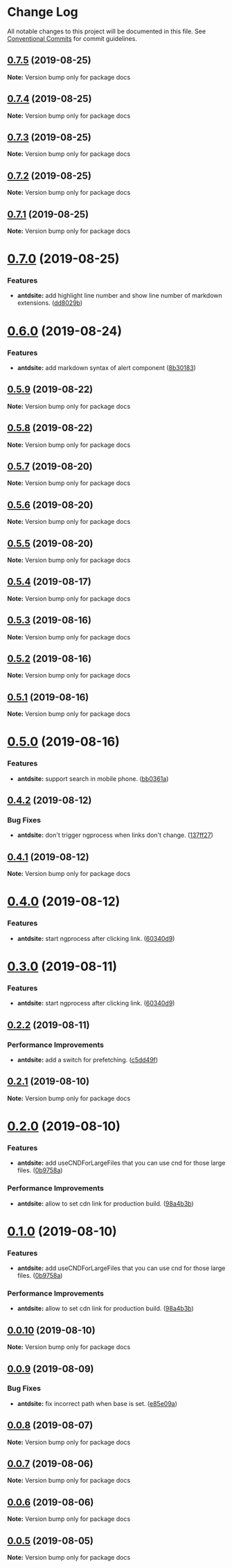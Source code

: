 # Change Log

All notable changes to this project will be documented in this file.
See [Conventional Commits](https://conventionalcommits.org) for commit guidelines.

## [0.7.5](https://github.com/YvesCoding/antdsite/compare/docs@0.7.4...docs@0.7.5) (2019-08-25)

**Note:** Version bump only for package docs





## [0.7.4](https://github.com/YvesCoding/antdsite/compare/docs@0.7.2...docs@0.7.4) (2019-08-25)

**Note:** Version bump only for package docs





## [0.7.3](https://github.com/YvesCoding/antdsite/compare/docs@0.7.2...docs@0.7.3) (2019-08-25)

**Note:** Version bump only for package docs





## [0.7.2](https://github.com/YvesCoding/antdsite/compare/docs@0.7.1...docs@0.7.2) (2019-08-25)

**Note:** Version bump only for package docs





## [0.7.1](https://github.com/YvesCoding/antdsite/compare/docs@0.7.0...docs@0.7.1) (2019-08-25)

**Note:** Version bump only for package docs





# [0.7.0](https://github.com/YvesCoding/antdsite/compare/docs@0.6.0...docs@0.7.0) (2019-08-25)


### Features

* **antdsite:** add highlight line number and show line number of markdown extensions. ([dd8029b](https://github.com/YvesCoding/antdsite/commit/dd8029b))





# [0.6.0](https://github.com/YvesCoding/antdsite/compare/docs@0.5.9...docs@0.6.0) (2019-08-24)


### Features

* **antdsite:** add markdown syntax of alert component ([8b30183](https://github.com/YvesCoding/antdsite/commit/8b30183))





## [0.5.9](https://github.com/YvesCoding/antdsite/compare/docs@0.5.8...docs@0.5.9) (2019-08-22)

**Note:** Version bump only for package docs





## [0.5.8](https://github.com/YvesCoding/antdsite/compare/docs@0.5.7...docs@0.5.8) (2019-08-22)

**Note:** Version bump only for package docs






## [0.5.7](https://github.com/YvesCoding/antdsite/compare/docs@0.5.6...docs@0.5.7) (2019-08-20)

**Note:** Version bump only for package docs





## [0.5.6](https://github.com/YvesCoding/antdsite/compare/docs@0.5.4...docs@0.5.6) (2019-08-20)

**Note:** Version bump only for package docs





## [0.5.5](https://github.com/YvesCoding/antdsite/compare/docs@0.5.4...docs@0.5.5) (2019-08-20)

**Note:** Version bump only for package docs






## [0.5.4](https://github.com/YvesCoding/antdsite/compare/docs@0.5.3...docs@0.5.4) (2019-08-17)

**Note:** Version bump only for package docs





## [0.5.3](https://github.com/YvesCoding/antdsite/compare/docs@0.5.2...docs@0.5.3) (2019-08-16)

**Note:** Version bump only for package docs





## [0.5.2](https://github.com/YvesCoding/antdsite/compare/docs@0.5.1...docs@0.5.2) (2019-08-16)

**Note:** Version bump only for package docs





## [0.5.1](https://github.com/YvesCoding/antdsite/compare/docs@0.5.0...docs@0.5.1) (2019-08-16)

**Note:** Version bump only for package docs





# [0.5.0](https://github.com/YvesCoding/antdsite/compare/docs@0.4.2...docs@0.5.0) (2019-08-16)


### Features

* **antdsite:** support search in mobile phone. ([bb0361a](https://github.com/YvesCoding/antdsite/commit/bb0361a))





## [0.4.2](https://github.com/YvesCoding/antdsite/compare/docs@0.4.1...docs@0.4.2) (2019-08-12)


### Bug Fixes

* **antdsite:** don't trigger ngprocess when links don't change. ([137ff27](https://github.com/YvesCoding/antdsite/commit/137ff27))





## [0.4.1](https://github.com/YvesCoding/antdsite/compare/docs@0.4.0...docs@0.4.1) (2019-08-12)

**Note:** Version bump only for package docs





# [0.4.0](https://github.com/YvesCoding/antdsite/compare/docs@0.2.2...docs@0.4.0) (2019-08-12)


### Features

* **antdsite:** start ngprocess after clicking link. ([60340d9](https://github.com/YvesCoding/antdsite/commit/60340d9))






# [0.3.0](https://github.com/YvesCoding/antdsite/compare/docs@0.2.2...docs@0.3.0) (2019-08-11)


### Features

* **antdsite:** start ngprocess after clicking link. ([60340d9](https://github.com/YvesCoding/antdsite/commit/60340d9))





## [0.2.2](https://github.com/YvesCoding/antdsite/compare/docs@0.2.1...docs@0.2.2) (2019-08-11)


### Performance Improvements

* **antdsite:** add a switch for prefetching. ([c5dd49f](https://github.com/YvesCoding/antdsite/commit/c5dd49f))





## [0.2.1](https://github.com/YvesCoding/antdsite/compare/docs@0.2.0...docs@0.2.1) (2019-08-10)

**Note:** Version bump only for package docs





# [0.2.0](https://github.com/YvesCoding/antdsite/compare/docs@0.0.9...docs@0.2.0) (2019-08-10)


### Features

* **antdsite:** add useCNDForLargeFiles that you can use cnd for those large files. ([0b9758a](https://github.com/YvesCoding/antdsite/commit/0b9758a))


### Performance Improvements

* **antdsite:** allow to set cdn link for production build. ([98a4b3b](https://github.com/YvesCoding/antdsite/commit/98a4b3b))





# [0.1.0](https://github.com/YvesCoding/antdsite/compare/docs@0.0.9...docs@0.1.0) (2019-08-10)


### Features

* **antdsite:** add useCNDForLargeFiles that you can use cnd for those large files. ([0b9758a](https://github.com/YvesCoding/antdsite/commit/0b9758a))


### Performance Improvements

* **antdsite:** allow to set cdn link for production build. ([98a4b3b](https://github.com/YvesCoding/antdsite/commit/98a4b3b))





## [0.0.10](https://github.com/YvesCoding/antdsite/compare/docs@0.0.9...docs@0.0.10) (2019-08-10)

**Note:** Version bump only for package docs





## [0.0.9](https://github.com/YvesCoding/antdsite/compare/docs@0.0.8...docs@0.0.9) (2019-08-09)


### Bug Fixes

* **antdsite:** fix incorrect path when base is set. ([e85e09a](https://github.com/YvesCoding/antdsite/commit/e85e09a))






## [0.0.8](https://github.com/YvesCoding/antdsite/compare/docs@0.0.6...docs@0.0.8) (2019-08-07)

**Note:** Version bump only for package docs





## [0.0.7](https://github.com/YvesCoding/antdsite/compare/docs@0.0.6...docs@0.0.7) (2019-08-06)

**Note:** Version bump only for package docs





## [0.0.6](https://github.com/YvesCoding/antdsite/compare/docs@0.0.5...docs@0.0.6) (2019-08-06)

**Note:** Version bump only for package docs






## [0.0.5](https://github.com/YvesCoding/antdsite/compare/docs@0.0.4...docs@0.0.5) (2019-08-05)

**Note:** Version bump only for package docs
